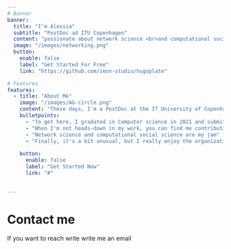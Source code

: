 ```yaml
---
# Banner
banner:
  title: "I'm Alessia"
  subtitle: "PostDoc ad ITU Copenhagen"
  content: "passionate about network science <br>and computational social science"
  image: "/images/networking.png"
  button:
    enable: false
    label: "Get Started For Free"
    link: "https://github.com/zeon-studio/hugoplate"

# Features
features:
  - title: "About Me"
    image: "/images/AG-circle.png"
    content: "These days, I'm a PostDoc at the IT University of Copenhagen, where I get to dive into my research on computational social science. "
    bulletpoints:
      - "To get here, I gradated in Computer science in 2021 and submitted my Phd Thesis about Network Evolution."
      - "When I'm not heads-down in my work, you can find me contributing to the academic community - I'm on the organizing and program committees for a number of international conferences. I also help organizing seminars both online and in person, as well as workshops/events at conferences."
      - "Network science and computational social science are my jam"
      - "Finally, it's a bit unusual, but I really enjoy the organizational side of things and sharing knowledge through teaching (while increasing my patience levels)."
      
    button:
      enable: false
      label: "Get Started Now"
      link: "#"

  
---
```

# Contact me
If you want to reach write write me an email 
